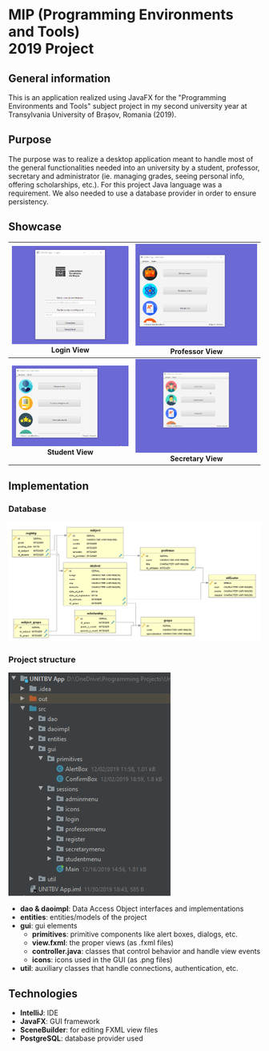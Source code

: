 
# MIP (Programming Environments and Tools)<br>2019 Project

## General information
This is an application realized using JavaFX for the "Programming Environments and Tools" subject project in my second university year at Transylvania University of Brașov, Romania (2019).

## Purpose
The purpose was to realize a desktop application meant to handle most of the general functionalities needed into an university by a student, professor, secretary and administrator (ie. managing grades, seeing personal info, offering scholarships, etc.). For this project Java language was a requirement. We also needed to use a database provider in order to ensure persistency.

## Showcase
|<img src="showcase/login.gif" alt="Login View" width="640"><br>**Login View**|<img src="showcase/professor.gif" alt="Professor View" width="640"><br>**Professor View**|
|:-:|:-:|
|<img src="showcase/student.gif" alt="Student View" width="640"><br>**Student View**|<img src="showcase/secretary.gif" alt="Secretary View" width="640"><br>**Secretary View**|


## Implementation
### Database
![Database ER Diagram](showcase/database.png)<br>

### Project structure
![Source files tree](showcase/src_tree.png)<br>
- **dao & daoimpl**: Data Access Object interfaces and implementations
- **entities**: entities/models of the project
- **gui**: gui elements
	- **primitives**: primitive components like alert boxes, dialogs, etc.
	- **view.fxml**: the proper views (as .fxml files)
	- **controller.java**: classes that control behavior and handle view events
	- **icons**: icons used in the GUI (as .png files)
- **util**: auxiliary classes that handle connections, authentication, etc.

## Technologies
- **IntelliJ**: IDE
- **JavaFX**: GUI framework
- **SceneBuilder**: for editing FXML view files
- **PostgreSQL**: database provider used
